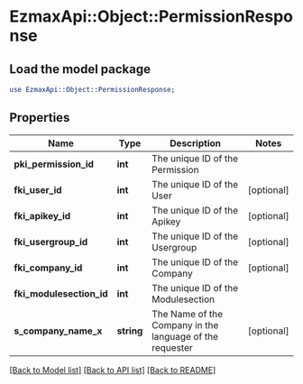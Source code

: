 # EzmaxApi::Object::PermissionResponse

## Load the model package
```perl
use EzmaxApi::Object::PermissionResponse;
```

## Properties
Name | Type | Description | Notes
------------ | ------------- | ------------- | -------------
**pki_permission_id** | **int** | The unique ID of the Permission | 
**fki_user_id** | **int** | The unique ID of the User | [optional] 
**fki_apikey_id** | **int** | The unique ID of the Apikey | [optional] 
**fki_usergroup_id** | **int** | The unique ID of the Usergroup | [optional] 
**fki_company_id** | **int** | The unique ID of the Company | [optional] 
**fki_modulesection_id** | **int** | The unique ID of the Modulesection | 
**s_company_name_x** | **string** | The Name of the Company in the language of the requester | [optional] 

[[Back to Model list]](../README.md#documentation-for-models) [[Back to API list]](../README.md#documentation-for-api-endpoints) [[Back to README]](../README.md)


